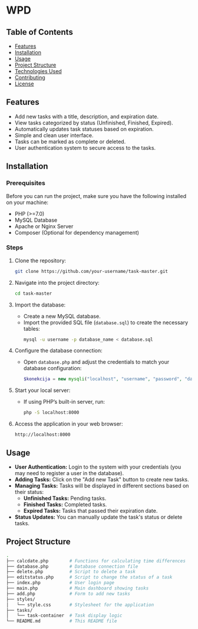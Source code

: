 # WPD

## Table of Contents

- [Features](#features)
- [Installation](#installation)
- [Usage](#usage)
- [Project Structure](#project-structure)
- [Technologies Used](#technologies-used)
- [Contributing](#contributing)
- [License](#license)

## Features

- Add new tasks with a title, description, and expiration date.
- View tasks categorized by status (Unfinished, Finished, Expired).
- Automatically updates task statuses based on expiration.
- Simple and clean user interface.
- Tasks can be marked as complete or deleted.
- User authentication system to secure access to the tasks.

## Installation

### Prerequisites

Before you can run the project, make sure you have the following installed on your machine:

- PHP (>=7.0)
- MySQL Database
- Apache or Nginx Server
- Composer (Optional for dependency management)

### Steps

1. Clone the repository:
    ```bash
    git clone https://github.com/your-username/task-master.git
    ```

2. Navigate into the project directory:
    ```bash
    cd task-master
    ```

3. Import the database:
    - Create a new MySQL database.
    - Import the provided SQL file (`database.sql`) to create the necessary tables:
      ```bash
      mysql -u username -p database_name < database.sql
      ```

4. Configure the database connection:
    - Open `database.php` and adjust the credentials to match your database configuration:
      ```php
      $konekcija = new mysqli("localhost", "username", "password", "database_name");
      ```

5. Start your local server:
    - If using PHP’s built-in server, run:
      ```bash
      php -S localhost:8000
      ```

6. Access the application in your web browser:
    ```
    http://localhost:8000
    ```

## Usage

- **User Authentication:** Login to the system with your credentials (you may need to register a user in the database).
- **Adding Tasks:** Click on the "Add new Task" button to create new tasks.
- **Managing Tasks:** Tasks will be displayed in different sections based on their status:
  - **Unfinished Tasks:** Pending tasks.
  - **Finished Tasks:** Completed tasks.
  - **Expired Tasks:** Tasks that passed their expiration date.
- **Status Updates:** You can manually update the task's status or delete tasks.

## Project Structure

```bash
.
├── calcdate.php        # Functions for calculating time differences
├── database.php        # Database connection file
├── delete.php          # Script to delete a task
├── editstatus.php      # Script to change the status of a task
├── index.php           # User login page
├── main.php            # Main dashboard showing tasks
├── add.php             # Form to add new tasks
├── styles/
│   └── style.css       # Stylesheet for the application
├── tasks/
│   └── task-container  # Task display logic
└── README.md           # This README file
